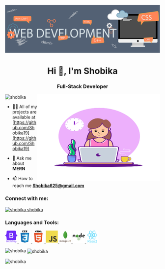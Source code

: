 ![MasterHead](https://github.com/Shobika19/Shobika19/blob/main/web%20development.gif)
<h1 align="center">Hi 👋, I'm Shobika</h1>
<h3 align="center">Full-Stack Developer</h3>
<img align="right" alt="coding" width="400" height="280" src="https://github.com/Shobika19/Shobika19/blob/main/girl.gif"/>
<p align="left"> <img src="https://komarev.com/ghpvc/?username=shobika&label=Profile%20views&color=0e75b6&style=flat" alt="shobika" /> </p>

- 👨‍💻 All of my projects are available at [https://github.com/Shobika19](https://github.com/Shobika19)

- 💬 Ask me about **MERN**

- 📫 How to reach me **Shobika625@gmail.com**

<h3 align="left">Connect with me:</h3>
<p align="left">
<a href="https://linkedin.com/in/shobika shobika" target="blank"><img align="center" src="https://raw.githubusercontent.com/rahuldkjain/github-profile-readme-generator/master/src/images/icons/Social/linked-in-alt.svg" alt="shobika shobika" height="30" width="40" /></a>
</p>


<h3 align="left">Languages and Tools:</h3>
<p align="left"> <a href="https://getbootstrap.com" target="_blank" rel="noreferrer"> <img src="https://raw.githubusercontent.com/devicons/devicon/master/icons/bootstrap/bootstrap-plain-wordmark.svg" alt="bootstrap" width="40" height="40"/> </a> <a href="https://www.w3schools.com/css/" target="_blank" rel="noreferrer"> <img src="https://raw.githubusercontent.com/devicons/devicon/master/icons/css3/css3-original-wordmark.svg" alt="css3" width="40" height="40"/> </a> <a href="https://www.w3.org/html/" target="_blank" rel="noreferrer"> <img src="https://raw.githubusercontent.com/devicons/devicon/master/icons/html5/html5-original-wordmark.svg" alt="html5" width="40" height="40"/> </a> <a href="https://developer.mozilla.org/en-US/docs/Web/JavaScript" target="_blank" rel="noreferrer"> <img src="https://raw.githubusercontent.com/devicons/devicon/master/icons/javascript/javascript-original.svg" alt="javascript" width="40" height="40"/> </a> <a href="https://www.mongodb.com/" target="_blank" rel="noreferrer"> <img src="https://raw.githubusercontent.com/devicons/devicon/master/icons/mongodb/mongodb-original-wordmark.svg" alt="mongodb" width="40" height="40"/> </a> <a href="https://nodejs.org" target="_blank" rel="noreferrer"> <img src="https://raw.githubusercontent.com/devicons/devicon/master/icons/nodejs/nodejs-original-wordmark.svg" alt="nodejs" width="40" height="40"/> </a> <a href="https://reactjs.org/" target="_blank" rel="noreferrer"> <img src="https://raw.githubusercontent.com/devicons/devicon/master/icons/react/react-original-wordmark.svg" alt="react" width="40" height="40"/> </a> </p>

<p><img align="left" src="https://github-readme-stats.vercel.app/api/top-langs?username=shobika&show_icons=true&locale=en&layout=compact" alt="shobika" /></p>

<p>&nbsp;<img align="center" src="https://github-readme-stats.vercel.app/api?username=shobika&show_icons=true&locale=en" alt="shobika" /></p>

<p><img align="center" src="https://github-readme-streak-stats.herokuapp.com/?user=shobika&" alt="shobika" /></p>


